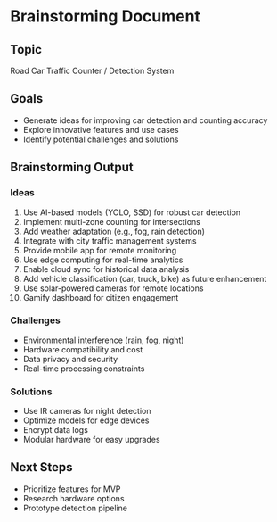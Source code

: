 # Brainstorming Document

## Topic
Road Car Traffic Counter / Detection System

## Goals
- Generate ideas for improving car detection and counting accuracy
- Explore innovative features and use cases
- Identify potential challenges and solutions

## Brainstorming Output
### Ideas
1. Use AI-based models (YOLO, SSD) for robust car detection
2. Implement multi-zone counting for intersections
3. Add weather adaptation (e.g., fog, rain detection)
4. Integrate with city traffic management systems
5. Provide mobile app for remote monitoring
6. Use edge computing for real-time analytics
7. Enable cloud sync for historical data analysis
8. Add vehicle classification (car, truck, bike) as future enhancement
9. Use solar-powered cameras for remote locations
10. Gamify dashboard for citizen engagement

### Challenges
- Environmental interference (rain, fog, night)
- Hardware compatibility and cost
- Data privacy and security
- Real-time processing constraints

### Solutions
- Use IR cameras for night detection
- Optimize models for edge devices
- Encrypt data logs
- Modular hardware for easy upgrades

## Next Steps
- Prioritize features for MVP
- Research hardware options
- Prototype detection pipeline
